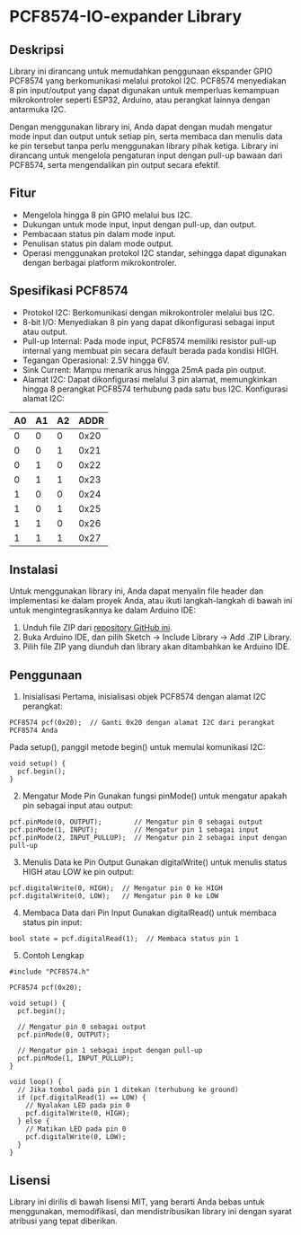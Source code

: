 # PCF8574-IO-expander Library
## Deskripsi
Library ini dirancang untuk memudahkan penggunaan ekspander GPIO PCF8574 yang berkomunikasi melalui protokol I2C. PCF8574 menyediakan 8 pin input/output yang dapat digunakan untuk memperluas kemampuan mikrokontroler seperti ESP32, Arduino, atau perangkat lainnya dengan antarmuka I2C.

Dengan menggunakan library ini, Anda dapat dengan mudah mengatur mode input dan output untuk setiap pin, serta membaca dan menulis data ke pin tersebut tanpa perlu menggunakan library pihak ketiga. Library ini dirancang untuk mengelola pengaturan input dengan pull-up bawaan dari PCF8574, serta mengendalikan pin output secara efektif.

## Fitur
- Mengelola hingga 8 pin GPIO melalui bus I2C.
- Dukungan untuk mode input, input dengan pull-up, dan output.
- Pembacaan status pin dalam mode input.
- Penulisan status pin dalam mode output.
- Operasi menggunakan protokol I2C standar, sehingga dapat digunakan dengan berbagai platform mikrokontroler.

## Spesifikasi PCF8574
- Protokol I2C: Berkomunikasi dengan mikrokontroler melalui bus I2C.
- 8-bit I/O: Menyediakan 8 pin yang dapat dikonfigurasi sebagai input atau output.
- Pull-up Internal: Pada mode input, PCF8574 memiliki resistor pull-up internal yang membuat pin secara default berada pada kondisi HIGH.
- Tegangan Operasional: 2.5V hingga 6V.
- Sink Current: Mampu menarik arus hingga 25mA pada pin output.
- Alamat I2C: Dapat dikonfigurasi melalui 3 pin alamat, memungkinkan hingga 8 perangkat PCF8574 terhubung pada satu bus I2C.
Konfigurasi alamat I2C:
<table>
  <thead>
    <tr>
      <th>A0</th>
      <th>A1</th>
      <th>A2</th>
      <th>ADDR</th>
    </tr>
  </thead>
  <tbody>
    <tr>
      <td>0</td>
      <td>0</td>
      <td>0</td>
      <td>0x20</td>
    </tr>
     <tr>
      <td>0</td>
      <td>0</td>
      <td>1</td>
      <td>0x21</td>
    </tr>
     <tr>
      <td>0</td>
      <td>1</td>
      <td>0</td>
      <td>0x22</td>
    </tr>
     <tr>
      <td>0</td>
      <td>1</td>
      <td>1</td>
      <td>0x23</td>
    </tr>
     <tr>
      <td>1</td>
      <td>0</td>
      <td>0</td>
      <td>0x24</td>
    </tr>
     <tr>
      <td>1</td>
      <td>0</td>
      <td>1</td>
      <td>0x25</td>
    </tr>
     <tr>
      <td>1</td>
      <td>1</td>
      <td>0</td>
      <td>0x26</td>
    </tr>
     <tr>
      <td>1</td>
      <td>1</td>
      <td>1</td>
      <td>0x27</td>
    </tr>
  </tbody>
</table>

## Instalasi
Untuk menggunakan library ini, Anda dapat menyalin file header dan implementasi ke dalam proyek Anda, atau ikuti langkah-langkah di bawah ini untuk mengintegrasikannya ke dalam Arduino IDE:

1. Unduh file ZIP dari [repository GitHub ini](https://github.com/widodo-zone-cv2/PCF8574-IO-expander).
2. Buka Arduino IDE, dan pilih Sketch -> Include Library -> Add .ZIP Library.
3. Pilih file ZIP yang diunduh dan library akan ditambahkan ke Arduino IDE.
## Penggunaan
1. Inisialisasi
Pertama, inisialisasi objek PCF8574 dengan alamat I2C perangkat:
```
PCF8574 pcf(0x20);  // Ganti 0x20 dengan alamat I2C dari perangkat PCF8574 Anda
```
Pada setup(), panggil metode begin() untuk memulai komunikasi I2C:
```
void setup() {
  pcf.begin();
}
```
2. Mengatur Mode Pin
Gunakan fungsi pinMode() untuk mengatur apakah pin sebagai input atau output:
```
pcf.pinMode(0, OUTPUT);        // Mengatur pin 0 sebagai output
pcf.pinMode(1, INPUT);         // Mengatur pin 1 sebagai input
pcf.pinMode(2, INPUT_PULLUP);  // Mengatur pin 2 sebagai input dengan pull-up
```
3. Menulis Data ke Pin Output
Gunakan digitalWrite() untuk menulis status HIGH atau LOW ke pin output:
```
pcf.digitalWrite(0, HIGH);  // Mengatur pin 0 ke HIGH
pcf.digitalWrite(0, LOW);   // Mengatur pin 0 ke LOW
```
4. Membaca Data dari Pin Input
Gunakan digitalRead() untuk membaca status pin input:
```
bool state = pcf.digitalRead(1);  // Membaca status pin 1
```
5. Contoh Lengkap
```
#include "PCF8574.h"

PCF8574 pcf(0x20);

void setup() {
  pcf.begin();
  
  // Mengatur pin 0 sebagai output
  pcf.pinMode(0, OUTPUT);
  
  // Mengatur pin 1 sebagai input dengan pull-up
  pcf.pinMode(1, INPUT_PULLUP);
}

void loop() {
  // Jika tombol pada pin 1 ditekan (terhubung ke ground)
  if (pcf.digitalRead(1) == LOW) {
    // Nyalakan LED pada pin 0
    pcf.digitalWrite(0, HIGH);
  } else {
    // Matikan LED pada pin 0
    pcf.digitalWrite(0, LOW);
  }
}
```
## Lisensi
Library ini dirilis di bawah lisensi MIT, yang berarti Anda bebas untuk menggunakan, memodifikasi, dan mendistribusikan library ini dengan syarat atribusi yang tepat diberikan.
